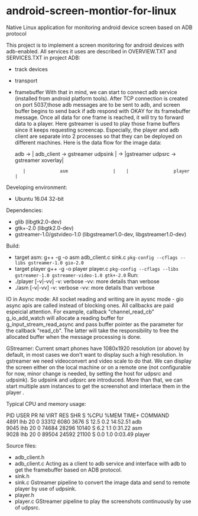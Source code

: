 # android-screen-montior-for-linux
Native Linux application for monitoring android device screen based on ADB protocol

This project is to implement a screen monitoring for android devices with adb-enabled. All services it uses are described in OVERVIEW.TXT and SERVICES.TXT in project ADB:
* track devices
* transport <serial>
* framebuffer
With that in mind, we can start to connect adb service (installed from android platform tools). After TCP connection is created on port 5037,those adb messages are to be sent to adb, and screen buffer begins to send back if adb respond with OKAY for its framebuffer message. Once all data for one frame is reached, it will try to forward data to a player. Here gstreamer is used to play those frame buffers since it keeps requesting screencap. Especially, the player and adb client are separate into 2 processes so that they can be deployed on different machines. Here is the data flow for the image data:
  
  
  adb -> | adb_client -> gstreamer udpsink | -> |gstreamer udpsrc -> gstreamer xoverlay|
         
         
         |             asm                 |    |                 player               |
  

Developing environment:
 * Ubuntu 16.04 32-bit

 Dependencies:
 * glib                       (libgtk2.0-dev)
 * gtk+-2.0                   (libgtk2.0-dev)
 * gstreamer-1.0/gstvideo-1.0 (libgstreamer1.0-dev, libgstreamer1.0-dev)
 
 Build:
 * target asm:
   g++ -g -o asm adb_client.c sink.c `pkg-config --cflags --libs gstreamer-1.0 gio-2.0`
 * target player
   g++ -g -o player player.c `pkg-config --cflags --libs gstreamer-1.0 gstreamer-video-1.0 gtk+-2.0`
 Run:
 * ./player [-v|-vv]
   -v: verbose
   -vv: more details than verbose
 * ./asm [-v|-vv]
   -v: verbose
   -vv: more details than verbose
 
 IO in Async mode:
 All socket reading and writing are in aysnc mode - gio async apis are called instead of blocking ones. All callbacks are paid espeicial attention. For example, callback "channel_read_cb" g_io_add_watch will allocate a reading buffer for g_input_stream_read_async and pass buffer pointer as the parameter for the callback "read_cb". The latter will take the responsibility to free the allocated buffer when the message processing is done.
 
 GStreamer:
 Current smart phones have 1080x1920 resolution (or above) by default, in most cases we don't want to display such a high resolution. In gstreamer we need videoconvert and video scale to do that. We can display the screen either on the local machine or on a remote one (not configurable for now, minor change is needed, by setting the host for udpsrc and udpsink). So udpsink and udpsrc are introduced. More than that, we can start multiple asm instances to get the screenshot and interlace them in the player .
 
 Typical CPU and memory usage:
 
 PID USER      PR  NI    VIRT    RES    SHR S  %CPU %MEM     TIME+ COMMAND                                     
 4891 lhb       20   0   33312   6080   3676 S  12.5  0.2  14:52.51 adb                                         
 9045 lhb       20   0   74684  28296  10140 S   6.2  1.1   0:31.22 asm                                         
 9028 lhb       20   0   89504  24592  21100 S   0.0  1.0   0:03.49 player
 
 Source files:
* adb_client.h
* adb_client.c
Acting as a client to adb service and interface with adb to get the framebuffer based on ADB protocol.
* sink.h
* sink.c
Gstreamer pipeline to convert the image data and send to remote player by use of udpsink.
* player.h
* player.c
GStreamer pipeline to play the screenshots continuously by use of udpsrc.

 
